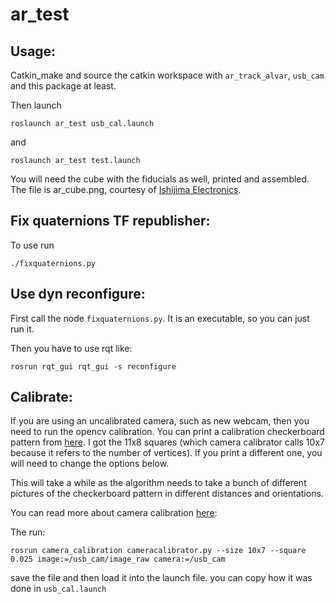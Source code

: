 # ar_test

## Usage:

Catkin_make and source the catkin workspace with `ar_track_alvar`, `usb_cam` and this package at least. 

Then launch

    roslaunch ar_test usb_cal.launch

and

    roslaunch ar_test test.launch

You will need the cube with the fiducials as well, printed and assembled. The file is ar_cube.png, courtesy of [Ishijima Electronics](http://ishi.main.jp/ros/ros_ar_bundle.html).

## Fix quaternions TF republisher:

To use run 

    ./fixquaternions.py

## Use dyn reconfigure:

First call the node `fixquaternions.py`. It is an executable, so you can just run it.

Then you have to use rqt like:

    rosrun rqt_gui rqt_gui -s reconfigure



## Calibrate:

If you are using an uncalibrated camera, such as new webcam, then you need to run the opencv calibration. You can print a calibration checkerboard pattern from [here](https://markhedleyjones.com/projects/calibration-checkerboard-collection). I got the 11x8 squares (which camera calibrator calls 10x7 because it refers to the number of vertices). If you print a different one, you will need to change the options below.

This will take a while as the algorithm needs to take a bunch of different pictures of the checkerboard pattern in different distances and orientations.

You can read more about camera calibration [here](https://learnopencv.com/camera-calibration-using-opencv/):

The run:

    rosrun camera_calibration cameracalibrator.py --size 10x7 --square 0.025 image:=/usb_cam/image_raw camera:=/usb_cam

save the file and then load it into the launch file. you can copy how it was done in `usb_cal.launch` 
